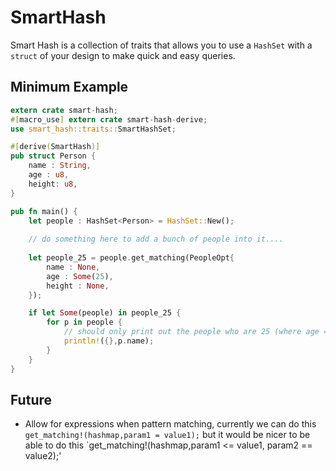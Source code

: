 # SmartHash
Smart Hash is a collection of traits that allows you to use a `HashSet` with a `struct` of your design to make quick and easy queries.

## Minimum Example

```rust
extern crate smart-hash;
#[macro_use] extern crate smart-hash-derive;
use smart_hash::traits::SmartHashSet;

#[derive(SmartHash)]
pub struct Person {
    name : String,
    age : u8,
    height: u8,
}

pub fn main() {
    let people : HashSet<Person> = HashSet::New();
    
    // do something here to add a bunch of people into it....
    
    let people_25 = people.get_matching(PeopleOpt{
        name : None,
        age : Some(25),
        height : None,
    });

    if let Some(people) in people_25 {
        for p in people {
            // should only print out the people who are 25 (where age == 25)
            println!({},p.name);
        }
    }
}
```

## Future

- Allow for expressions when pattern matching, currently we can do this `get_matching!(hashmap,param1 = value1);` but it would be nicer to be able to do this `get_matching!(hashmap,param1 <= value1, param2 == value2);'

